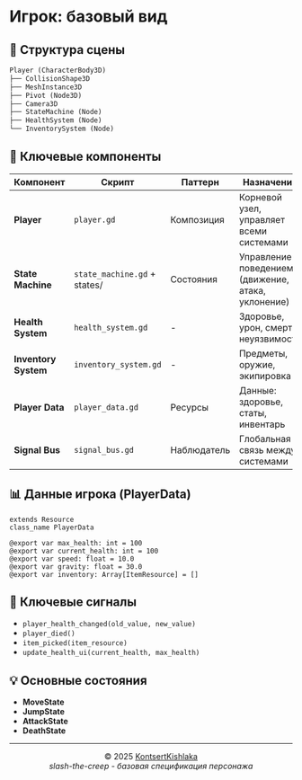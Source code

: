 # Игрок: базовый вид

## 🎯 Структура сцены

```md
Player (CharacterBody3D)
├── CollisionShape3D
├── MeshInstance3D
├── Pivot (Node3D)
├── Camera3D
├── StateMachine (Node)
├── HealthSystem (Node)
└── InventorySystem (Node)
```

## 🧩 Ключевые компоненты

| Компонент            | Скрипт                       | Паттерн     | Назначение                                         |
| -------------------- | ---------------------------- | ----------- | -------------------------------------------------- |
| **Player**           | `player.gd`                  | Композиция  | Корневой узел, управляет всеми системами           |
| **State Machine**    | `state_machine.gd` + states/ | Состояния   | Управление поведением (движение, атака, уклонение) |
| **Health System**    | `health_system.gd`           | -           | Здоровье, урон, смерть, неуязвимость               |
| **Inventory System** | `inventory_system.gd`        | -           | Предметы, оружие, экипировка                       |
| **Player Data**      | `player_data.gd`             | Ресурсы     | Данные: здоровье, статы, инвентарь                 |
| **Signal Bus**       | `signal_bus.gd`              | Наблюдатель | Глобальная связь между системами                   |

## 📊 Данные игрока (PlayerData)

```gdscript
extends Resource
class_name PlayerData

@export var max_health: int = 100
@export var current_health: int = 100
@export var speed: float = 10.0
@export var gravity: float = 30.0
@export var inventory: Array[ItemResource] = []
```

## 📡 Ключевые сигналы

- `player_health_changed(old_value, new_value)`
- `player_died()`
- `item_picked(item_resource)`
- `update_health_ui(current_health, max_health)`

## 💡 Основные состояния

- **MoveState**
- **JumpState**
- **AttackState**
- **DeathState**

---

<div align="center">
  <span>© 2025 <a href="https://github.com/KontsertKishlaka" targer="_blank">KontsertKishlaka</a></span>
  <br>
  <span><i>slash-the-creep - базовая спецификация персонажа</i></span>
</div>
